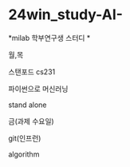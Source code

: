 # 24win_study-AI-

*milab 학부연구생 스터디 *

월,목

스탠포드 cs231

파이썬으로 머신러닝

stand alone


금(과제 수요일)

git(인프런)

algorithm

